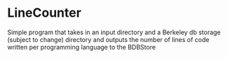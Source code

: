 # LineCounter
Simple program that takes in an input directory and a Berkeley db storage (subject to change) directory and outputs the number of lines of code written per programming language to the BDBStore
